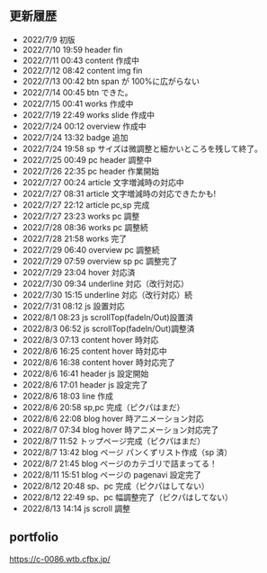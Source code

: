 ## 更新履歴

- 2022/7/9 初版
- 2022/7/10 19:59 header fin
- 2022/7/11 00:43 content 作成中
- 2022/7/12 08:42 content img fin
- 2022/7/13 00:42 btn span が 100%に広がらない
- 2022/7/14 00:45 btn できた。
- 2022/7/15 00:41 works 作成中
- 2022/7/19 22:49 works slide 作成中
- 2022/7/24 00:12 overview 作成中
- 2022/7/24 13:32 badge 追加
- 2022/7/24 19:58 sp サイズは微調整と細かいところを残して終了。
- 2022/7/25 00:49 pc header 調整中
- 2022/7/26 22:35 pc header 作業開始
- 2022/7/27 00:24 article 文字増減時の対応中
- 2022/7/27 08:31 article 文字増減時の対応できたかも!
- 2022/7/27 22:12 article pc,sp 完成
- 2022/7/27 23:23 works pc 調整
- 2022/7/28 08:36 works pc 調整続
- 2022/7/28 21:58 works 完了
- 2022/7/29 06:40 overview pc 調整続
- 2022/7/29 07:59 overview sp pc 調整完了
- 2022/7/29 23:04 hover 対応済
- 2022/7/30 09:34 underline 対応（改行対応）
- 2022/7/30 15:15 underline 対応（改行対応）続
- 2022/7/31 08:12 js 設置対応
- 2022/8/1 08:23 js scrollTop(fadeIn/Out)設置済
- 2022/8/3 06:52 js scrollTop(fadeIn/Out)調整済
- 2022/8/3 07:13 content hover 時対応
- 2022/8/6 16:25 content hover 時対応中
- 2022/8/6 16:38 content hover 時対応完了
- 2022/8/6 16:41 header js 設定開始
- 2022/8/6 17:01 header js 設定完了
- 2022/8/6 18:03 line 作成
- 2022/8/6 20:58 sp,pc 完成（ピクパはまだ）
- 2022/8/6 22:08 blog hover 時アニメーション対応
- 2022/8/7 07:34 blog hover 時アニメーション対応完了
- 2022/8/7 11:52 トップページ完成（ピクパはまだ）
- 2022/8/7 13:42 blog ページ パンくずリスト作成（sp 済）
- 2022/8/7 21:45 blog ページのカテゴリで詰まってる！
- 2022/8/11 15:51 blog ページの pagenavi 設定完了
- 2022/8/12 20:48 sp、pc 完成（ピクパはしてない）
- 2022/8/12 22:49 sp、pc 幅調整完了（ピクパはしてない）
- 2022/8/13 14:14 js scroll 調整

## portfolio

https://c-0086.wtb.cfbx.jp/

